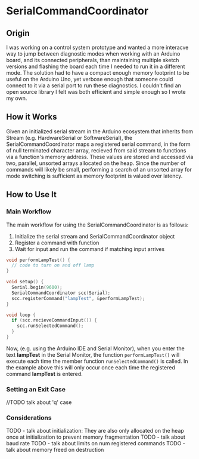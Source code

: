 # SerialCommandCoordinator

## Origin
I was working on a control system prototype and wanted a more interacve way to jump between diagnostic modes when working with an Arduino board, and its connected peripherals, than maintaining multiple sketch versions and flashing the board each time I needed to run it in a different mode. The solution had to have a compact enough memory footprint to be useful on the Arduino Uno, yet verbose enough that someone could connect to it via a serial port to run these diagnostics. I couldn't find an open source library I felt was both efficient and simple enough so I wrote my own.

## How it Works
Given an initialized serial stream in the Arduino ecosystem that inherits from Stream (e.g. HardwareSerial or SoftwareSerial), the SerialCommandCoordinator maps a registered serial command, in the form of null terminated character array, recieved from said stream to functions via a function's memory address. These values are stored and accessed via two, parallel, unsorted arrays allocated on the heap. Since the number of commands will likely be small, performing a search of an unsorted array for mode switching is sufficient as memory footprint is valued over latency.


## How to Use It
### Main Workflow
The main workflow for using the SerialCommandCoordinator is as follows:
1. Initialize the serial stream and SerialCommandCoordinator object
2. Register a command with function
3. Wait for input and run the command if matching input arrives
``` C++
void performLampTest() {
  // code to turn on and off lamp
}

void setup() {
  Serial.begin(9600);
  SerialCommandCoordinator scc(Serial);
  scc.registerCommand("lampTest", &performLampTest);
}

void loop {
  if (scc.recieveCommandInput()) {
    scc.runSelectedCommand();
  }
}
```
Now, (e.g. using the Arduino IDE and Serial Monitor), when you enter the text **lampTest** in the Serial Monitor, the function ```performLampTest()``` will execute each time the member function ```runSelectedCommand()``` is called. In the example above this will only occur once each time the registered command **lampTest** is entered.

### Setting an Exit Case
//TODO talk about 'q' case

### Considerations
 TODO - talk about initialization: They are also only allocated on the heap once at initialization to prevent memory fragmentation
 TODO - talk about baud rate
 TODO - talk about limits on num registered commands
 TODO - talk about memory freed on destruction
